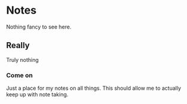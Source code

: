 # Notes
Nothing fancy to see here.

## Really
Truly nothing

### Come on
Just a place for my notes on all things.
This should allow me to actually keep up with note taking.


